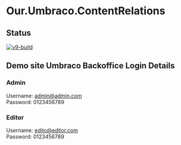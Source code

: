 # Our.Umbraco.ContentRelations

## Status
[![v9-build](https://github.com/erikjanwestendorp/Our.Umbraco.ContentRelations/actions/workflows/build.yml/badge.svg)](https://github.com/erikjanwestendorp/Our.Umbraco.ContentRelations/actions/workflows/build.yml)

## Demo site Umbraco Backoffice Login Details

### Admin
Username: admin@admin.com   
Password: 0123456789

### Editor  
Username: edito@editor.com   
Password: 0123456789

